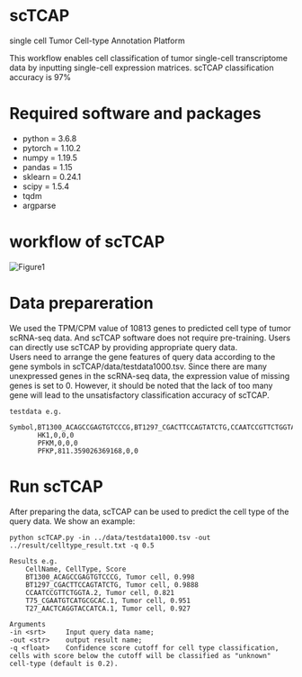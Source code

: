# scTCAP
single cell Tumor Cell-type Annotation Platform

This workflow enables cell classification of tumor single-cell transcriptome data by inputting single-cell expression matrices. scTCAP classification accuracy is 97%

# Required software and packages

- python = 3.6.8
- pytorch = 1.10.2
- numpy = 1.19.5
- pandas = 1.15
- sklearn = 0.24.1
- scipy = 1.5.4
- tqdm
- argparse

# workflow of scTCAP
![Figure1](https://user-images.githubusercontent.com/23115618/231777952-b291a7d6-ad23-4931-8593-12c8c4a6e0bf.jpg)

# Data prepareration
We used the TPM/CPM value of 10813 genes to predicted cell type of  tumor scRNA-seq data. And scTCAP software does not require pre-training. Users can directly use scTCAP by providing appropriate query data.   
Users need to arrange the gene features of query data according to the gene symbols in scTCAP/data/testdata1000.tsv. Since there are many unexpressed genes in the scRNA-seq data, the expression value of missing genes is set to 0. However, it should be noted that the lack of too many gene will lead to the unsatisfactory classification accuracy of scTCAP.

```shell
testdata e.g.   
       Symbol,BT1300_ACAGCCGAGTGTCCCG,BT1297_CGACTTCCAGTATCTG,CCAATCCGTTCTGGTA.2
       HK1,0,0,0
       PFKM,0,0,0
       PFKP,811.359026369168,0,0
```

# Run scTCAP
After preparing the data, scTCAP can be used to predict the cell type of the query data.
We show an example:
```shell
python scTCAP.py -in ../data/testdata1000.tsv -out ../result/celltype_result.txt -q 0.5

Results e.g.
    CellName, CellType, Score
    BT1300_ACAGCCGAGTGTCCCG, Tumor cell, 0.998
    BT1297_CGACTTCCAGTATCTG, Tumor cell, 0.9888
    CCAATCCGTTCTGGTA.2, Tumor cell, 0.821
    T75_CGAATGTCATGCGCAC.1, Tumor cell, 0.951
    T27_AACTCAGGTACCATCA.1, Tumor cell, 0.927
```
```shell
Arguments
-in <srt>     Input query data name;  
-out <str>    output result name;  
-q <float>    Confidence score cutoff for cell type classification, cells with score below the cutoff will be classified as "unknown" cell-type (default is 0.2).
```
